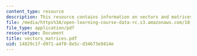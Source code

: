```yaml
---
content_type: resource
description: This resource contains information on vectors and matrices.
file: /media/https%3A/open-learning-course-data-rc.s3.amazonaws.com/18-02-multivariable-calculus-spring-2006/14829c1fd971a4f08e5cd34673e9414e_vectors_matrices.pdf
file_type: application/pdf
resourcetype: Document
title: vectors_matrices.pdf
uid: 14829c1f-d971-a4f0-8e5c-d34673e9414e
---
```

